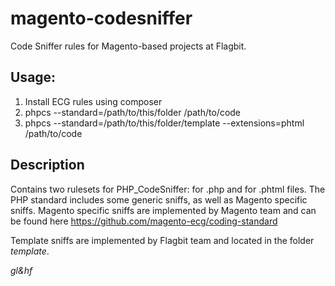 magento-codesniffer
===================

Code Sniffer rules for Magento-based projects at Flagbit.

Usage:
------

1. Install ECG rules using composer
2. phpcs --standard=/path/to/this/folder /path/to/code
3. phpcs --standard=/path/to/this/folder/template --extensions=phtml /path/to/code

Description
--------
Contains two rulesets for PHP_CodeSniffer: for .php and for .phtml files.
The PHP standard includes some generic sniffs, as well as Magento specific sniffs.
Magento specific sniffs are implemented by Magento team and can be found here https://github.com/magento-ecg/coding-standard

Template sniffs are implemented by Flagbit team and located in the folder _template_.



*gl&amp;hf*
